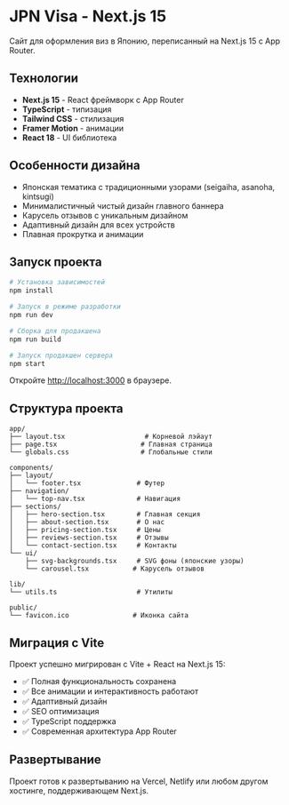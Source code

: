 # JPN Visa - Next.js 15

Сайт для оформления виз в Японию, переписанный на Next.js 15 с App Router.

## Технологии

- **Next.js 15** - React фреймворк с App Router
- **TypeScript** - типизация
- **Tailwind CSS** - стилизация
- **Framer Motion** - анимации
- **React 18** - UI библиотека

## Особенности дизайна

- Японская тематика с традиционными узорами (seigaiha, asanoha, kintsugi)
- Минималистичный чистый дизайн главного баннера
- Карусель отзывов с уникальным дизайном
- Адаптивный дизайн для всех устройств
- Плавная прокрутка и анимации

## Запуск проекта

```bash
# Установка зависимостей
npm install

# Запуск в режиме разработки
npm run dev

# Сборка для продакшена
npm run build

# Запуск продакшен сервера
npm start
```

Откройте [http://localhost:3000](http://localhost:3000) в браузере.

## Структура проекта

```
app/
├── layout.tsx                    # Корневой лэйаут
├── page.tsx                     # Главная страница
└── globals.css                  # Глобальные стили

components/
├── layout/
│   └── footer.tsx              # Футер
├── navigation/
│   └── top-nav.tsx             # Навигация
├── sections/
│   ├── hero-section.tsx        # Главная секция
│   ├── about-section.tsx       # О нас
│   ├── pricing-section.tsx     # Цены
│   ├── reviews-section.tsx     # Отзывы
│   └── contact-section.tsx     # Контакты
└── ui/
    ├── svg-backgrounds.tsx     # SVG фоны (японские узоры)
    └── carousel.tsx           # Карусель отзывов

lib/
└── utils.ts                    # Утилиты

public/
└── favicon.ico                # Иконка сайта
```

## Миграция с Vite

Проект успешно мигрирован с Vite + React на Next.js 15:

- ✅ Полная функциональность сохранена
- ✅ Все анимации и интерактивность работают
- ✅ Адаптивный дизайн
- ✅ SEO оптимизация
- ✅ TypeScript поддержка
- ✅ Современная архитектура App Router

## Развертывание

Проект готов к развертыванию на Vercel, Netlify или любом другом хостинге, поддерживающем Next.js.
